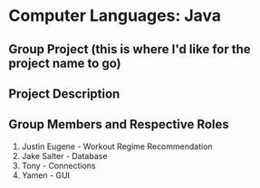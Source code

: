 <!--
This is the readme section.
Use this whenever possible to add or subtract
any information necessary for the full project,
such as project description. 

Here are some ideas to get you started and add to this comment section:

- 🔭 I’m currently working on ...
- 🌱 I’m currently learning ...
- 👯 I’m looking to collaborate on ...
- 🤔 I’m looking for help with ...
- 💬 Ask me about ...
-->

# Computer Languages: Java

## Group Project (this is where I'd like for the project name to go)

## Project Description

## Group Members and Respective Roles

1. Justin Eugene - Workout Regime Recommendation
2. Jake Salter -  Database
3. Tony - Connections
4. Yamen - GUI

